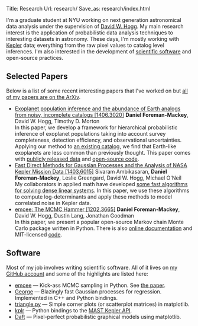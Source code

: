Title: Research
Url: research/
Save_as: research/index.html

I'm a graduate student at NYU working on next generation astronomical data
analysis under the supervision of [David W.
Hogg](http://hoggresearch.blogspot.com/).
My main research interest is the application of probabilistic data analysis
techniques to interesting datasets in astronomy.  These days, I'm mostly
working with [Kepler](http://en.wikipedia.org/wiki/Kepler_(spacecraft)) data;
everything from the raw pixel values to catalog level inferences.  I'm also
interested in the development of [scientific software](/code) and open-source
practices.


## Selected Papers

Below is a list of some recent interesting papers that I've worked on but
[all of my papers are on the
ArXiv](http://arxiv.org/find/all/1/au:foreman_mackey/0/1/0/all/0/1).


* <div class="meta">
    <a class="title" href="http://arxiv.org/abs/1406.3020">Exoplanet
        population inference and the abundance of Earth analogs from
        noisy, incomplete catalogs [1406.3020]</a>
    <span class="authors"><strong>Daniel Foreman-Mackey</strong>,
        David W. Hogg, Timothy D. Morton</span>
  </div>
  <span class="description">In this paper, we develop a framework
    for hierarchical probabilistic inference of exoplanet populations taking
    into account survey completeness, detection efficiency, and observational
    uncertainties.  Applying our method to <a
    href="http://arxiv.org/abs/1311.6806">an existing catalog</a>, we find
    that Earth-like exoplanets are less common than previously thought.  This
    paper comes with <a
    href="http://figshare.com/articles/Exoplanet_population_inference/1051864">publicly
    released data</a> and <a href="https://github.com/dfm/exopop">open-source
    code</a>.</span>

* <div class="meta">
    <a class="title" href="http://arxiv.org/abs/1403.6015">Fast
        Direct Methods for Gaussian Processes and the Analysis
        of NASA Kepler Mission Data [1403.6015]</a>
    <span class="authors">Sivaram Ambikasaran,
        <strong>Daniel Foreman-Mackey</strong>, Leslie Greengard,
        David W. Hogg, Michael O'Neil</span>
  </div>
  <span class="description">My collaborators in applied math have developed
    <a href="http://www.cims.nyu.edu/~sivaram/manuscript/FDSPAPER.pdf">some
    fast algorithms for solving dense linear systems</a>. In this paper, we
    use these algorithms to compute log-determinants and apply these methods
    to model correlated noise in Kepler data.</span>

* <div class="meta">
    <a class="title" href="http://arxiv.org/abs/1202.3665">emcee:
        The MCMC Hammer [1202.3665]</a>
    <span class="authors"><strong>Daniel Foreman-Mackey</strong>, David W.
        Hogg, Dustin Lang, Jonathan Goodman</span>
  </div>
  <span class="description">In this paper, we present a popular open-source
    Markov chain Monte Carlo package written in Python. There is also <a
    href="http://dan.iel.fm/emcee">online documentation</a> and
    MIT-licensed <a href="https://github.com/dfm/emcee">code</a>.</span>


## Software

Most of my job involves writing scientific software. All of it lives on [my
GitHub account](https://github.com/dfm) and some of the highlights are listed
here:

<ul class="projects">

<li>
<a href="http://dan.iel.fm/emcee" class="project">emcee</a> &mdash;
Kick-ass MCMC sampling in Python.
See <a href="http://arxiv.org/abs/1202.3665">the paper</a>.
</li>

<li>
<a href="https://github.com/dfm/george" class="project">George</a> &mdash;
Blazingly fast Gaussian processes for regression.
Implemented in C++ and Python bindings.
</li>

<li>
<a href="https://github.com/dfm/triangle.py" class="project">triangle.py</a> &mdash;
Simple corner plots (or scatterplot matrices) in matplotlib.
</li>

<li>
<a href="https://github.com/dfm/kplr" class="project">kplr</a> &mdash;
Python bindings to the
<a href="http://archive.stsci.edu/vo/mast_services.html">MAST Kepler API</a>.
</li>

<li>
<a href="http://daft-pgm.org" class="project">Daft</a> &mdash;
Pixel-perfect probabilistic graphical models using matplotlib.
</li>

</ul>
